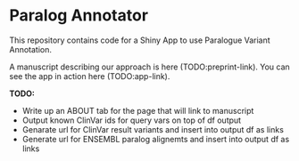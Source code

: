 # Paralog Annotator

This repository contains code for a Shiny App to use Paralogue Variant Annotation.

A manuscript describing our approach is here (TODO:preprint-link).
You can see the app in action here (TODO:app-link).

**TODO:**

- Write up an ABOUT tab for the page that will link to manuscript
- Output known ClinVar ids for query vars on top of df output
- Genarate url for ClinVar result variants and insert into output df as links
- Generate url for ENSEMBL paralog alignemts and insert into output df as links
